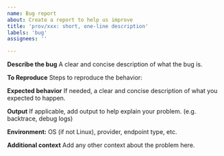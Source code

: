 ```yaml
---
name: Bug report
about: Create a report to help us improve
title: 'prov/xxx: short, one-line description'
labels: 'bug'
assignees: ''

---
```


**Describe the bug**
A clear and concise description of what the bug is.

**To Reproduce**
Steps to reproduce the behavior:

**Expected behavior**
If needed, a clear and concise description of what you expected to happen.

**Output**
If applicable, add output to help explain your problem. (e.g. backtrace, debug logs)

**Environment:**
OS (if not Linux), provider, endpoint type, etc.

**Additional context**
Add any other context about the problem here.
